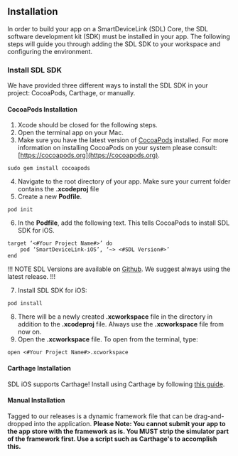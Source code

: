 ## Installation
In order to build your app on a SmartDeviceLink (SDL) Core, the SDL software development kit (SDK) must be installed in your app. The following steps will guide you through adding the SDL SDK to your workspace and configuring the environment.

### Install SDL SDK
We have provided three different ways to install the SDL SDK in your project: CocoaPods, Carthage, or manually.

#### CocoaPods Installation
1. Xcode should be closed for the following steps.
2. Open the terminal app on your Mac.
3. Make sure you have the latest version of [CocoaPods](https://cocoapods.org) installed. For more information on installing CocoaPods on your system please consult: [https://cocoapods.org](https://cocoapods.org).
```
sudo gem install cocoapods
```

4. Navigate to the root directory of your app. Make sure your current folder contains the **.xcodeproj** file
5. Create a new **Podfile**.
```
pod init
```

6. In the **Podfile**, add the following text. This tells CocoaPods to install SDL SDK for iOS.
```
target ‘<#Your Project Name#>’ do
    pod ‘SmartDeviceLink-iOS’, ‘~> <#SDL Version#>’
end
```
!!! NOTE
SDL Versions are available on [Github](https://github.com/smartdevicelink/sdl_ios/releases). We suggest always using the latest release.
!!!

7. Install SDL SDK for iOS:  
```
pod install
```
8. There will be a newly created **.xcworkspace** file in the directory in addition to the **.xcodeproj** file. Always use the **.xcworkspace** file from now on.
9. Open the **.xcworkspace** file. To open from the  terminal, type:  
```
open <#Your Project Name#>.xcworkspace
```

#### Carthage Installation
SDL iOS supports Carthage! Install using Carthage by following [this guide](https://github.com/Carthage/Carthage#adding-frameworks-to-an-application).

#### Manual Installation
Tagged to our releases is a dynamic framework file that can be drag-and-dropped into the application. **Please Note: You cannot submit your app to the app store with the framework as is. You MUST strip the simulator part of the framework first. Use a script such as Carthage's to accomplish this.**
